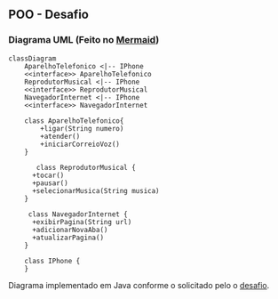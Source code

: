 ## POO - Desafio

### Diagrama UML (Feito no [Mermaid](https://mermaid.js.org/))

```mermaid
classDiagram
    AparelhoTelefonico <|-- IPhone
    <<interface>> AparelhoTelefonico
    ReprodutorMusical <|-- IPhone
    <<interface>> ReprodutorMusical
    NavegadorInternet <|-- IPhone
    <<interface>> NavegadorInternet

    class AparelhoTelefonico{ 
        +ligar(String numero) 
        +atender()
        +iniciarCorreioVoz()
    }
    
       class ReprodutorMusical {
      +tocar()
      +pausar()
      +selecionarMusica(String musica)
    }
    
     class NavegadorInternet {
      +exibirPagina(String url)
      +adicionarNovaAba()
      +atualizarPagina()
    }

    class IPhone {
    }
```

Diagrama implementado em Java conforme o solicitado pelo o [desafio](https://github.com/digitalinnovationone/trilha-java-basico/tree/main/desafios/poo]).
